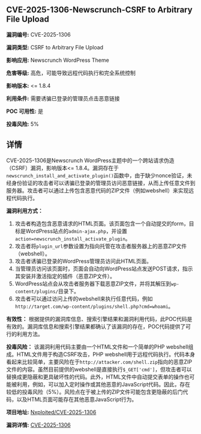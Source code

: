## CVE-2025-1306-Newscrunch-CSRF to Arbitrary File Upload

**漏洞编号:** CVE-2025-1306

**漏洞类型:** CSRF to Arbitrary File Upload

**影响应用:** Newscrunch WordPress Theme

**危害等级:** 高危，可能导致远程代码执行和完全系统控制

**影响版本:** <= 1.8.4

**利用条件:** 需要诱骗已登录的管理员点击恶意链接

**POC 可用性:** 是

**投毒风险:** 5%

## 详情

CVE-2025-1306是Newscrunch WordPress主题中的一个跨站请求伪造（CSRF）漏洞，影响版本<= 1.8.4。漏洞存在于`newscrunch_install_and_activate_plugin()`函数中，由于缺少nonce验证，未经身份验证的攻击者可以诱骗已登录的管理员访问恶意链接，从而上传任意文件到服务器。攻击者可以通过上传包含恶意代码的ZIP文件（例如webshell）来实现远程代码执行。

**漏洞利用方式：**
1.  攻击者构造包含恶意请求的HTML页面。该页面包含一个自动提交的form，目标是WordPress站点的`admin-ajax.php`，并设置`action=newscrunch_install_activate_plugin`。
2.  攻击者将`plugin_url`参数设置为指向托管在攻击者服务器上的恶意ZIP文件（webshell）。
3.  攻击者诱骗已登录的WordPress管理员访问此HTML页面。
4.  当管理员访问该页面时，页面会自动向WordPress站点发送POST请求，指示其安装并激活指定的插件（恶意ZIP文件）。
5.  WordPress站点会从攻击者服务器下载恶意ZIP文件，并将其解压到`wp-content/plugins/`目录下。
6.  攻击者可以通过访问上传的webshell来执行任意代码，例如`http://target.com/wp-content/plugins/shell.php?cmd=whoami`。

**有效性：**
根据提供的漏洞库信息、搜索引擎结果和漏洞利用代码，此POC代码是有效的。漏洞库信息和搜索引擎结果都确认了该漏洞的存在，POC代码提供了可行的利用方法。

**投毒风险：**
该漏洞利用代码主要由一个HTML文件和一个简单的PHP webshell组成。HTML文件用于构造CSRF攻击，PHP webshell用于远程代码执行。代码本身看起来比较简单，主要风险在于`http://attacker.com/shell.zip`指向的恶意ZIP文件的内容。虽然目前提供的webshell是直接执行`$_GET['cmd']`，但攻击者可以替换成更隐蔽和更具破坏性的代码。此外，HTML文件中自动提交表单的操作也可能被利用，例如，可以加入定时操作或其他恶意的JavaScript代码。因此，存在较低的投毒风险（5%）。风险点在于被上传的ZIP文件可能包含更隐蔽的后门代码，以及HTML页面可能存在其他恶意JavaScript行为。

**项目地址:** [Nxploited/CVE-2025-1306](https://github.com/Nxploited/CVE-2025-1306)

**漏洞详情:** [CVE-2025-1306](https://nvd.nist.gov/vuln/detail/CVE-2025-1306)